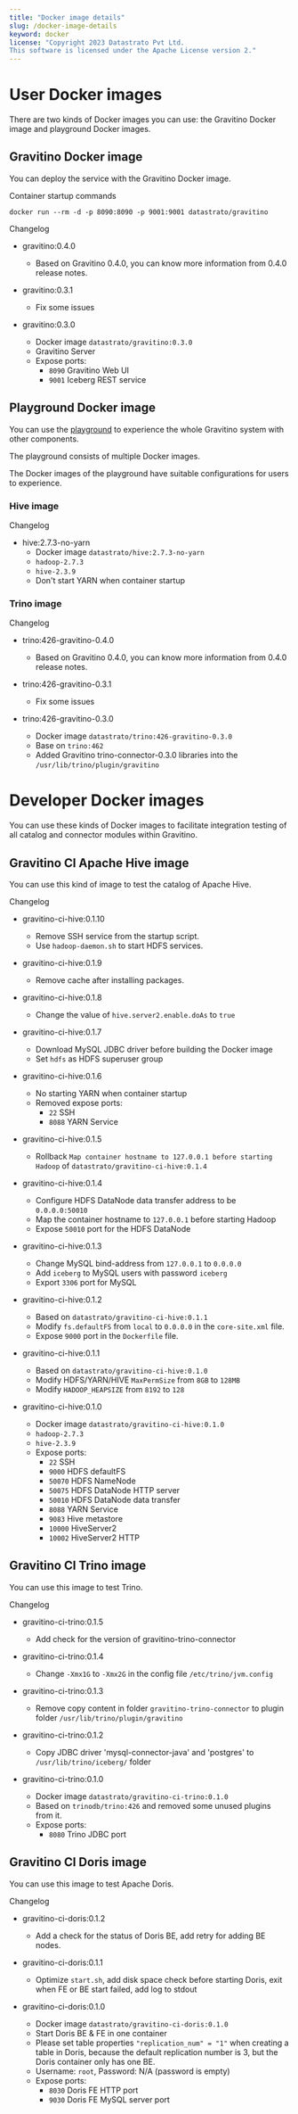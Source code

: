 ```yaml
---
title: "Docker image details"
slug: /docker-image-details
keyword: docker
license: "Copyright 2023 Datastrato Pvt Ltd.
This software is licensed under the Apache License version 2."
---
```


# User Docker images

There are two kinds of Docker images you can use: the Gravitino Docker image and playground Docker images.

## Gravitino Docker image

You can deploy the service with the Gravitino Docker image.

Container startup commands

```shell
docker run --rm -d -p 8090:8090 -p 9001:9001 datastrato/gravitino
```

Changelog

- gravitino:0.4.0
  - Based on Gravitino 0.4.0, you can know more information from 0.4.0 release notes.


- gravitino:0.3.1
  - Fix some issues


- gravitino:0.3.0
  - Docker image `datastrato/gravitino:0.3.0`
  - Gravitino Server
  - Expose ports:
    - `8090` Gravitino Web UI
    - `9001` Iceberg REST service

## Playground Docker image

You can use the [playground](https://github.com/datastrato/gravitino-playground) to experience the whole Gravitino system with other components.

The playground consists of multiple Docker images.

The Docker images of the playground have suitable configurations for users to experience.

### Hive image

Changelog

- hive:2.7.3-no-yarn
  - Docker image `datastrato/hive:2.7.3-no-yarn`
  - `hadoop-2.7.3`
  - `hive-2.3.9`
  - Don't start YARN when container startup

### Trino image

Changelog

- trino:426-gravitino-0.4.0
  - Based on Gravitino 0.4.0, you can know more information from 0.4.0 release notes.


- trino:426-gravitino-0.3.1
  - Fix some issues


- trino:426-gravitino-0.3.0
  - Docker image `datastrato/trino:426-gravitino-0.3.0`
  - Base on `trino:462`
  - Added Gravitino trino-connector-0.3.0 libraries into the `/usr/lib/trino/plugin/gravitino`

# Developer Docker images

You can use these kinds of Docker images to facilitate integration testing of all catalog and connector modules within Gravitino.

## Gravitino CI Apache Hive image

You can use this kind of image to test the catalog of Apache Hive.

Changelog

- gravitino-ci-hive:0.1.10
  - Remove SSH service from the startup script.
  - Use `hadoop-daemon.sh` to start HDFS services.

- gravitino-ci-hive:0.1.9
  - Remove cache after installing packages.

- gravitino-ci-hive:0.1.8
  - Change the value of `hive.server2.enable.doAs` to `true`

- gravitino-ci-hive:0.1.7
  - Download MySQL JDBC driver before building the Docker image
  - Set `hdfs` as HDFS superuser group

- gravitino-ci-hive:0.1.6
  - No starting YARN when container startup
  - Removed expose ports:
    - `22` SSH
    - `8088` YARN Service

- gravitino-ci-hive:0.1.5
  - Rollback `Map container hostname to 127.0.0.1 before starting Hadoop` of `datastrato/gravitino-ci-hive:0.1.4`

- gravitino-ci-hive:0.1.4
  - Configure HDFS DataNode data transfer address to be `0.0.0.0:50010`
  - Map the container hostname to `127.0.0.1` before starting Hadoop
  - Expose `50010` port for the HDFS DataNode

- gravitino-ci-hive:0.1.3
  - Change MySQL bind-address from `127.0.0.1` to `0.0.0.0`
  - Add `iceberg` to MySQL users with password `iceberg`
  - Export `3306` port for MySQL

- gravitino-ci-hive:0.1.2
  - Based on `datastrato/gravitino-ci-hive:0.1.1`
  - Modify `fs.defaultFS` from `local` to `0.0.0.0` in the `core-site.xml` file.
  - Expose `9000` port in the `Dockerfile` file.

- gravitino-ci-hive:0.1.1
  - Based on `datastrato/gravitino-ci-hive:0.1.0`
  - Modify HDFS/YARN/HIVE `MaxPermSize` from `8GB` to `128MB`
  - Modify `HADOOP_HEAPSIZE` from `8192` to `128`

- gravitino-ci-hive:0.1.0
  - Docker image `datastrato/gravitino-ci-hive:0.1.0`
  - `hadoop-2.7.3`
  - `hive-2.3.9`
  - Expose ports:
    - `22` SSH
    - `9000` HDFS defaultFS
    - `50070` HDFS NameNode
    - `50075` HDFS DataNode HTTP server
    - `50010` HDFS DataNode data transfer
    - `8088` YARN Service
    - `9083` Hive metastore
    - `10000` HiveServer2
    - `10002` HiveServer2 HTTP

## Gravitino CI Trino image

You can use this image to test Trino.

Changelog

- gravitino-ci-trino:0.1.5
  - Add check for the version of gravitino-trino-connector

- gravitino-ci-trino:0.1.4
  - Change `-Xmx1G` to `-Xmx2G` in the config file `/etc/trino/jvm.config`

- gravitino-ci-trino:0.1.3
  - Remove copy content in folder `gravitino-trino-connector` to plugin folder `/usr/lib/trino/plugin/gravitino`

- gravitino-ci-trino:0.1.2
  - Copy JDBC driver 'mysql-connector-java' and 'postgres' to `/usr/lib/trino/iceberg/` folder

- gravitino-ci-trino:0.1.0
  - Docker image `datastrato/gravitino-ci-trino:0.1.0`
  - Based on `trinodb/trino:426` and removed some unused plugins from it.
  - Expose ports:
    - `8080` Trino JDBC port

## Gravitino CI Doris image

You can use this image to test Apache Doris.

Changelog

- gravitino-ci-doris:0.1.2
    - Add a check for the status of Doris BE, add retry for adding BE nodes.

- gravitino-ci-doris:0.1.1
    - Optimize `start.sh`, add disk space check before starting Doris, exit when FE or BE start failed, add log to stdout

- gravitino-ci-doris:0.1.0
    - Docker image `datastrato/gravitino-ci-doris:0.1.0`
    - Start Doris BE & FE in one container
    - Please set table properties `"replication_num" = "1"` when creating a table in Doris, because the default replication number is 3, but the Doris container only has one BE.
    - Username: `root`, Password: N/A (password is empty)
    - Expose ports:
        - `8030` Doris FE HTTP port
        - `9030` Doris FE MySQL server port

